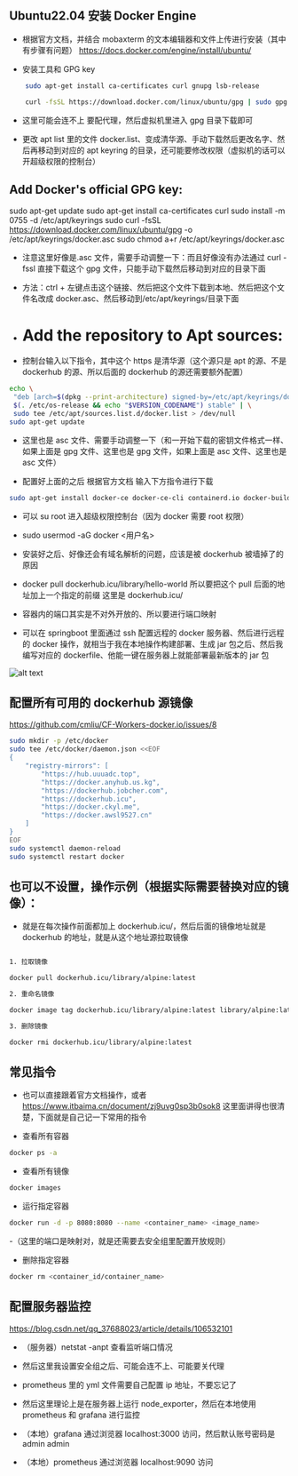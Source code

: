 ## Ubuntu22.04 安装 Docker Engine

- 根据官方文档，并结合 mobaxterm 的文本编辑器和文件上传进行安装（其中有步骤有问题） https://docs.docker.com/engine/install/ubuntu/

- 安装工具和 GPG key

```bash
    sudo apt-get install ca-certificates curl gnupg lsb-release

    curl -fsSL https://download.docker.com/linux/ubuntu/gpg | sudo gpg --dearmor -o /usr/share/keyrings/docker-archive-keyring.gpg
```

- 这里可能会连不上 要配代理，然后虚拟机里进入 gpg 目录下载即可

- 更改 apt list 里的文件 docker.list、变成清华源、手动下载然后更改名字、然后再移动到对应的 apt keyring 的目录，还可能要修改权限（虚拟机的话可以开超级权限的控制台）

## Add Docker's official GPG key:

sudo apt-get update
sudo apt-get install ca-certificates curl
sudo install -m 0755 -d /etc/apt/keyrings
sudo curl -fsSL https://download.docker.com/linux/ubuntu/gpg -o /etc/apt/keyrings/docker.asc
sudo chmod a+r /etc/apt/keyrings/docker.asc

- 注意这里好像是.asc 文件，需要手动调整一下：而且好像没有办法通过 curl -fssl 直接下载这个 gpg 文件，只能手动下载然后移动到对应的目录下面

- 方法：ctrl + 左键点击这个链接、然后把这个文件下载到本地、然后把这个文件名改成 docker.asc、然后移动到/etc/apt/keyrings/目录下面

- # Add the repository to Apt sources:

- 控制台输入以下指令，其中这个 https 是清华源（这个源只是 apt 的源、不是 dockerhub 的源、所以后面的 dockerhub 的源还需要额外配置）

```bash
echo \
 "deb [arch=$(dpkg --print-architecture) signed-by=/etc/apt/keyrings/docker.asc] https://mirrors.tuna.tsinghua.edu.cn/docker-ce/linux/ubuntu \
 $(. /etc/os-release && echo "$VERSION_CODENAME") stable" | \
 sudo tee /etc/apt/sources.list.d/docker.list > /dev/null
sudo apt-get update
```

- 这里也是 asc 文件、需要手动调整一下（和一开始下载的密钥文件格式一样、如果上面是 gpg 文件、这里也是 gpg 文件，如果上面是 asc 文件、这里也是 asc 文件）

- 配置好上面的之后 根据官方文档 输入下方指令进行下载

```bash
sudo apt-get install docker-ce docker-ce-cli containerd.io docker-buildx-plugin docker-compose-plugin
```

- 可以 su root 进入超级权限控制台（因为 docker 需要 root 权限）

- sudo usermod -aG docker <用户名>

- 安装好之后、好像还会有域名解析的问题，应该是被 dockerhub 被墙掉了的原因

- docker pull dockerhub.icu/library/hello-world 所以要把这个 pull 后面的地址加上一个指定的前缀 这里是 dockerhub.icu/

- 容器内的端口其实是不对外开放的、所以要进行端口映射

- 可以在 springboot 里面通过 ssh 配置远程的 docker 服务器、然后进行远程的 docker 操作，就相当于我在本地操作构建部署、生成 jar 包之后、然后我编写对应的 dockerfile、他能一键在服务器上就能部署最新版本的 jar 包

![alt text](image.png)

## 配置所有可用的 dockerhub 源镜像

https://github.com/cmliu/CF-Workers-docker.io/issues/8

```bash
sudo mkdir -p /etc/docker
sudo tee /etc/docker/daemon.json <<EOF
{
    "registry-mirrors": [
        "https://hub.uuuadc.top",
        "https://docker.anyhub.us.kg",
        "https://dockerhub.jobcher.com",
        "https://dockerhub.icu",
        "https://docker.ckyl.me",
        "https://docker.awsl9527.cn"
    ]
}
EOF
sudo systemctl daemon-reload
sudo systemctl restart docker
```

## 也可以不设置，操作示例（根据实际需要替换对应的镜像）：

- 就是在每次操作前面都加上 dockerhub.icu/，然后后面的镜像地址就是 dockerhub 的地址，就是从这个地址源拉取镜像

```bash

1. 拉取镜像

docker pull dockerhub.icu/library/alpine:latest

2. 重命名镜像

docker image tag dockerhub.icu/library/alpine:latest library/alpine:latest

3. 删除镜像

docker rmi dockerhub.icu/library/alpine:latest

```

## 常见指令

- 也可以直接跟着官方文档操作，或者 https://www.itbaima.cn/document/zj9uvg0sp3b0sok8 这里面讲得也很清楚，下面就是自己记一下常用的指令

- 查看所有容器

```bash
docker ps -a
```

- 查看所有镜像

```bash
docker images
```

- 运行指定容器

```bash
docker run -d -p 8080:8080 --name <container_name> <image_name>
```

-（这里的端口是映射对，就是还需要去安全组里配置开放规则）

- 删除指定容器

```bash
docker rm <container_id/container_name>
```

## 配置服务器监控

https://blog.csdn.net/qq_37688023/article/details/106532101

- （服务器）netstat -anpt 查看监听端口情况

- 然后这里我设置安全组之后、可能会连不上、可能要关代理

- prometheus 里的 yml 文件需要自己配置 ip 地址，不要忘记了

- 然后这里理论上是在服务器上运行 node_exporter，然后在本地使用 prometheus 和 grafana 进行监控

- （本地）grafana 通过浏览器 localhost:3000 访问，然后默认账号密码是 admin admin

- （本地）prometheus 通过浏览器 localhost:9090 访问
